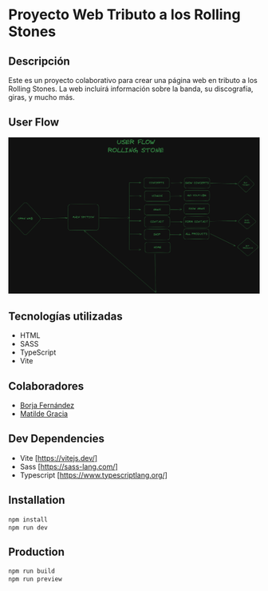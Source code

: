 # Proyecto Web Tributo a los Rolling Stones

## Descripción

Este es un proyecto colaborativo para crear una página web en tributo a los Rolling Stones. La web incluirá información sobre la banda, su discografía, giras, y mucho más.

## User Flow

<img src="./src/assets/img/USER-FLOW.png">

## Tecnologías utilizadas

- HTML
- SASS
- TypeScript
- Vite


## Colaboradores 

- [Borja Fernández](https://github.com/BarmanDev)
- [Matilde Gracia](https://github.com/MatiGarciaS)



## Dev Dependencies
- Vite [https://vitejs.dev/]
- Sass [https://sass-lang.com/]
- Typescript [https://www.typescriptlang.org/]

## Installation
```
npm install
npm run dev
```

## Production
```
npm run build
npm run preview
```
